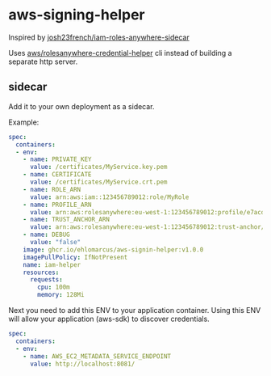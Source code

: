 # aws-signing-helper

Inspired by [josh23french/iam-roles-anywhere-sidecar](https://github.com/josh23french/iam-roles-anywhere-sidecar)

Uses [aws/rolesanywhere-credential-helper](https://github.com/aws/rolesanywhere-credential-helper) cli instead of building a separate http server.

## sidecar

Add it to your own deployment as a sidecar.

Example:

```yaml
spec:
  containers:
  - env:
    - name: PRIVATE_KEY
      value: /certificates/MyService.key.pem
    - name: CERTIFICATE
      value: /certificates/MyService.crt.pem
    - name: ROLE_ARN
      value: arn:aws:iam::123456789012:role/MyRole
    - name: PROFILE_ARN
      value: arn:aws:rolesanywhere:eu-west-1:123456789012:profile/e7acdea9-3c21-42ab-affc-c448b69eee1b
    - name: TRUST_ANCHOR_ARN
      value: arn:aws:rolesanywhere:eu-west-1:123456789012:trust-anchor/ee461377-7abd-428f-bc04-ff99b7538920
    - name: DEBUG
      value: "false"
    image: ghcr.io/ehlomarcus/aws-signin-helper:v1.0.0
    imagePullPolicy: IfNotPresent
    name: iam-helper
    resources:
      requests:
        cpu: 100m
        memory: 128Mi
```

Next you need to add this ENV to your application container. Using this ENV will allow your application (aws-sdk) to discover credentials.

```yaml
spec:
  containers:
  - env:
    - name: AWS_EC2_METADATA_SERVICE_ENDPOINT
      value: http://localhost:8081/
```